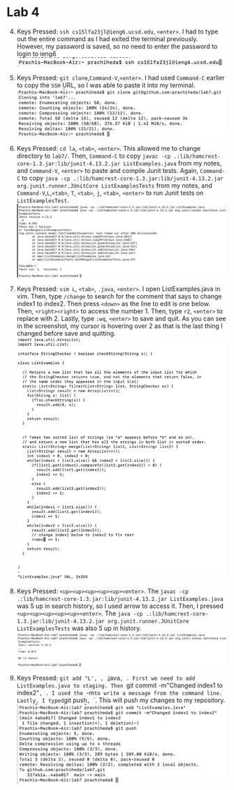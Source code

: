 # Lab 4 

4. Keys Pressed: `ssh cs15lfa23jl@ieng6.ucsd.edu`, `<enter>`. I had to type out the entire command as I had exited the terminal previously. However, my password is saved, so no need to enter the password to login to ieng6
![Image](lab4ss1.png)

5. Keys Pressed: `git clone`,`Command-V`,`<enter>`. I had used `Command-C` earlier to copy the `SSH` URL, so I was able to paste it into my terminal.
![Image](lab4ss2.png)

6. Keys Pressed: `cd la`, `<tab>`, `<enter>`. This allowed me to change directory to `lab7/`. Then, `Command-C` to copy `javac -cp .:lib/hamcrest-core-1.3.jar:lib/junit-4.13.2.jar ListExamples.java` from my notes, and `Command-V`, `<enter>` to paste and compile Junit tests. Again, `Command-C` to copy `java -cp .:lib/hamcrest-core-1.3.jar:lib/junit-4.13.2.jar org.junit.runner.JUnitCore ListExamplesTests` from my notes, and `Command-V`,`L`,`<tab>`, `T`, `<tab>`, `j`, `<tab>`, `<enter>` to run Junit tests on `ListExamplesTest`.
![Image](lab4ss3.png)

7. Keys Pressed: `vim L`, `<tab>`, `.java`, `<enter>`. I open ListExamples.java in vim. Then, type `/change` to search for the comment that says to change index1 to index2. Then press `<down>` as the line to edit is one below. Then, `<right><right>` to access the number 1. Then, type `r2`, `<enter>` to replace with 2. Lastly, type `:wq`, `<enter>` to save and quit. As you can see in the screenshot, my cursor is hovering over 2 as that is the last thing I changed before save and quitting.
![Image](lab4ss4.png)

8. Keys Pressed: `<up><up><up><up><up><enter>`. The `javac -cp .:lib/hamcrest-core-1.3.jar:lib/junit-4.13.2.jar ListExamples.java` was 5 up in search history, so I used arrow to access it. Then, I pressed `<up><up><up><up><up><enter>`. The `java -cp .:lib/hamcrest-core-1.3.jar:lib/junit-4.13.2.jar org.junit.runner.JUnitCore ListExamplesTests` was also 5 up in history.
![Image](lab4ss5.png)

9. Keys Pressed: `git add "L', `<tab>`, `.java`, `<enter>`. First we need to add ListExamples.java to staging. Then `git commit -m"Changed index1 to index2"`, `<enter>`. I used the `-m` to write a message from the command line. Lastly, I typed `git push`, `<enter>`. This will push my changes to my repository. 
![Image](lab4ss6.png)
